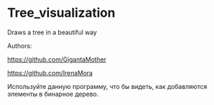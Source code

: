 # Tree_visualization
Draws a tree in a beautiful way

Authors: 

https://github.com/GigantaMother

https://github.com/IrenaMora

Используйте данную программу, что бы видеть, как добавляются элементы в бинарное дерево.
